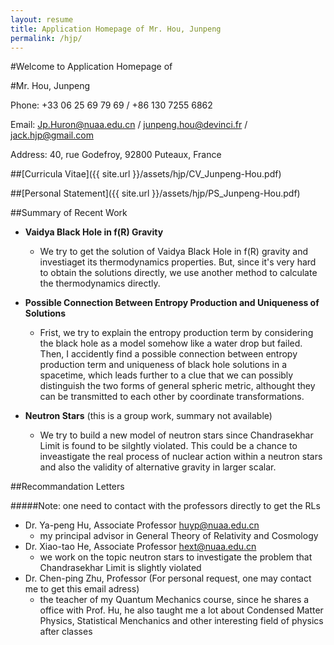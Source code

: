 ```yaml
---
layout: resume
title: Application Homepage of Mr. Hou, Junpeng
permalink: /hjp/
---
```


#Welcome to Application Homepage of 

#Mr. Hou, Junpeng

Phone: +33 06 25 69 79 69 / +86 130 7255 6862

Email: <Jp.Huron@nuaa.edu.cn> / <junpeng.hou@devinci.fr> / <jack.hjp@gmail.com>

Address: 40, rue Godefroy, 92800 Puteaux, France

##[Curricula Vitae]({{ site.url }}/assets/hjp/CV_Junpeng-Hou.pdf)

##[Personal Statement]({{ site.url }}/assets/hjp/PS_Junpeng-Hou.pdf)

##Summary of Recent Work
- **Vaidya Black Hole in f(R) Gravity** <!-- ([click to see the summary]({{ site.url }}/assets/hjp/Summary_Vaidya-Black-Hole-in-fR-Gravity.pdf)) -->
	- We try to get the solution of Vaidya Black Hole in f(R) gravity and investiaget its thermodynamics properties. But, since it's very hard to obtain the solutions directly, we use another method to calculate the thermodynamics directly.
	
- **Possible Connection Between Entropy Production and Uniqueness of Solutions** <!-- ([click to see the summary]({{ site.url }}/assets/hjp/Summary_Source-of-Entropy.pdf)) -->
	- Frist, we try to explain the entropy production term by considering the black hole as a model somehow like a water drop but failed. Then, I accidently find a possible connection between entropy production term and uniqueness of black hole solutions in a spacetime, which leads further to a clue that we can possibly distinguish the two forms of general spheric metric, althought they can be transmitted to each other by coordinate transformations.
- **Neutron Stars** (this is a group work, summary not available)
	- We try to build a new model of neutron stars since Chandrasekhar Limit is found to be silghtly violated. This could be a chance to inveastigate the real process of nuclear action within a neutron stars and also the validity of alternative gravity  in larger scalar.

##Recommandation Letters

#####Note: one need to contact with the professors directly to get the RLs
- Dr. Ya-peng Hu, Associate Professor <huyp@nuaa.edu.cn>
	- my principal advisor in General Theory of Relativity and Cosmology
- Dr. Xiao-tao He, Associate Professor <hext@nuaa.edu.cn>
	- we work on the topic neutron stars to investigate the problem that Chandrasekhar Limit is slightly violated
- Dr. Chen-ping Zhu,  Professor (For personal request, one may contact me to get this email adress)
	- the teacher of my Quantum Mechanics course, since he shares a office with Prof. Hu, he also taught me a lot about Condensed Matter Physics, Statistical Menchanics and other interesting field of physics after classes